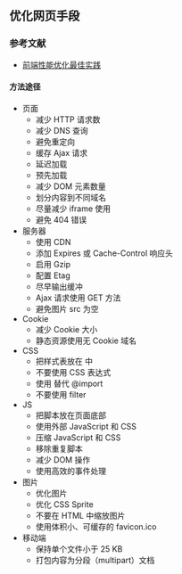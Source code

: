 ## 优化网页手段
### 参考文献
+ [前端性能优化最佳实践](https://csspod.com/frontend-performance-best-practices/#content-ajax-cache)
#### 方法途径
+ 页面
  + 减少 HTTP 请求数
  + 减少 DNS 查询
  + 避免重定向
  + 缓存 Ajax 请求
  + 延迟加载
  + 预先加载
  + 减少 DOM 元素数量
  + 划分内容到不同域名
  + 尽量减少 iframe 使用
  + 避免 404 错误
+ 服务器
  + 使用 CDN
  + 添加 Expires 或 Cache-Control 响应头
  + 启用 Gzip
  + 配置 Etag
  + 尽早输出缓冲
  + Ajax 请求使用 GET 方法
  + 避免图片 src 为空
+ Cookie
  + 减少 Cookie 大小
  + 静态资源使用无 Cookie 域名
+ CSS
  + 把样式表放在 <head> 中
  + 不要使用 CSS 表达式
  + 使用 <link> 替代 @import
  + 不要使用 filter
+ JS
  + 把脚本放在页面底部
  + 使用外部 JavaScript 和 CSS
  + 压缩 JavaScript 和 CSS
  + 移除重复脚本
  + 减少 DOM 操作
  + 使用高效的事件处理
+ 图片
  + 优化图片
  + 优化 CSS Sprite
  + 不要在 HTML 中缩放图片
  + 使用体积小、可缓存的 favicon.ico
+ 移动端
  + 保持单个文件小于 25 KB
  + 打包内容为分段（multipart）文档